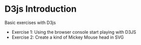 # D3js Introduction
Basic exercises with D3js

* Exercise 1: Using the browser console start playing with D3JS
* Exercise 2: Create a kind of Mickey Mouse head in SVG
